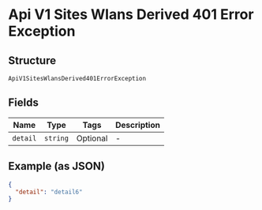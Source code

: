 
# Api V1 Sites Wlans Derived 401 Error Exception

## Structure

`ApiV1SitesWlansDerived401ErrorException`

## Fields

| Name | Type | Tags | Description |
|  --- | --- | --- | --- |
| `detail` | `string` | Optional | - |

## Example (as JSON)

```json
{
  "detail": "detail6"
}
```

